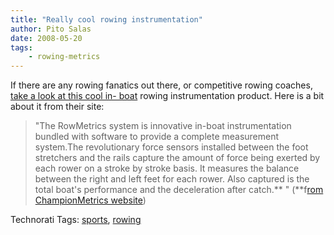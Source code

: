 ```yaml
---
title: "Really cool rowing instrumentation"
author: Pito Salas
date: 2008-05-20
tags:
    - rowing-metrics
---
```




If there are any rowing fanatics out there, or competitive rowing coaches,
[take a look at this cool in-
boat](<http://www.championmetrics.com/index.html>) rowing instrumentation
product. Here is a bit about it from their site:

> "The RowMetrics system is innovative in-boat instrumentation bundled with
> software to provide a complete measurement system.The revolutionary force
> sensors installed between the foot stretchers and the rails capture the
> amount of force being exerted by each rower on a stroke by stroke basis. It
> measures the balance between the right and left feet for each rower. Also
> captured is the total boat's performance and the deceleration after catch.**
> " (**f[rom ChampionMetrics
> website](<http://www.championmetrics.com/index.html>))

Technorati Tags: [sports](<http://www.technorati.com/tag/sports>),
[rowing](<http://www.technorati.com/tag/rowing>)



